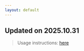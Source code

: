 ```yaml
---
layout: default
---
```


## Updated on 2025.10.31
> Usage instructions: [here](./docs/README.md#usage)

